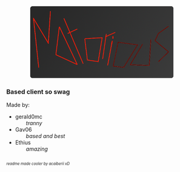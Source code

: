 <div align="center">
  <img src="/content/icon-full.png" width="75%">
</div>

<h3>Based client so swag</h3>

<p>
  Made by:
  <ul>
    <li>gerald0mc<br>&emsp;&emsp;<i>tranny</i></li>
    <li>Gav06<br>&emsp;&emsp;<i>based and best</i></li>
    <li>Ethius<br>&emsp;&emsp;<i>amazing</i></li>
  </ul>
</p>


<h6><small><small>readme made cooler by acaiberii xD</small></small></h6>
